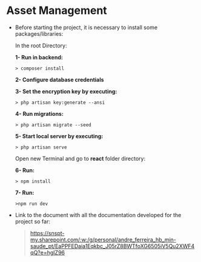 # Asset Management

-   Before starting the project, it is necessary to install some packages/libraries:

    In the root Directory:
    
       **1- Run in backend:**

        > composer install
      **2- Configure database credentials**

      **3- Set the encryption key by executing:**

        > php artisan key:generate --ansi

       **4- Run migrations:**

        > php artisan migrate --seed

     **5- Start local server by executing:**

        > php artisan serve

    Open new Terminal and go to **react** folder directory:

       **6- Run:**

        > npm install
    
       **7- Run:**

        >npm run dev

-   Link to the document with all the documentation developed for the project so far:
    > https://snspt-my.sharepoint.com/:w:/g/personal/andre_ferreira_hb_min-saude_pt/EaPPFEDaia1Eqkbc_J05rZ8BWTfoXG6505iV5Qu2XWF4qQ?e=hgIZ96
